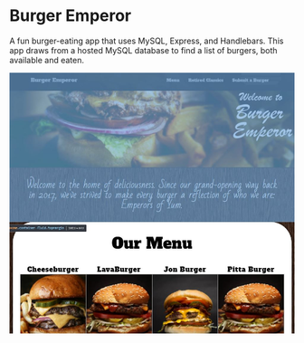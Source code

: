 # Burger Emperor
A fun burger-eating app that uses MySQL, Express, and Handlebars. This app draws from a hosted MySQL database to find a list of burgers, both available and eaten.

![Burger Emperor](public/assets/readme/Burg1.jpg)

